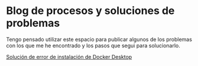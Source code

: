 # Blog de procesos y soluciones de problemas

Tengo pensado utilizar este espacio para publicar algunos de los problemas con los que me he encontrado y los pasos que segui para solucionarlo.


[Solución de error de instalación de Docker Desktop](#/error-docker.md) 
